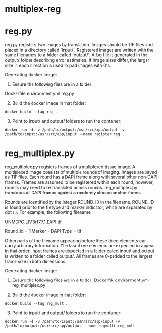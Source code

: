 # multiplex-reg


# reg.py

reg.py registers two images by translation.  Images should be TIF files and placed in a directory called 'input/'.  Registered images are written with the same filenames to a folder called 'output/'.  A log file is generated in the output/ folder describing error estimates.  If image sizes differ, the larger size in each direction is used to pad images with 0's.

Generating docker image:

1. Ensure the following files are in a folder:

Dockerfile
environment.yml
reg.py

2. Build the docker image in that folder:
```
docker build --tag reg .
```
3. Point to input/ and output/ folders to run the container:
```
docker run -d -v /path/to/output:/usr/src/app/output -v /path/to/input:/usr/src/app/input --name register reg
```


# reg_multiplex.py

reg_multiplex.py registers frames of a muliplexed tissue image.  A multiplexed image consists of multiple rounds of imaging.  Images are saved as TIF files.  Each round has a DAPI frame along with several other non-DAPI frames.  Frames are assumed to be registered within each round, however, rounds may need to be translated across rounds.  reg_multiplex.py translates all DAPI frames against a randomly chosen anchor frame.

Rounds are identified by the integer ROUND_ID in the filename.  ROUND_ID is found prior to the filetype and marker indicator, which are separated by dot (.).  For example, the following filename

  UNMCPC.LIV.3rf77.1.DAPI.tif

Round_id = 1
Marker = DAPI
Type = tif

Other parts of the filename appearing before these three elements can carry arbitrary information.  The last three elements are expected to appear in that order.  Input frames are expected in a folder called input/ and output is written to a folder called output/.  All frames are 0-padded to the largest frame size in both dimensions.

Generating docker image:

1. Ensure the following files are in a folder:
Dockerfile
environment.yml
reg_multiplex.py

2. Build the docker image in that folder:
```
docker build --tag reg_mult .
```

3. Point to input/ and output/ folders to run the container:
```
docker run -d -v /path/to/input:/usr/src/app/input -v /path/to/output:/usr/src/app/output --name regmulti reg_mult
```
